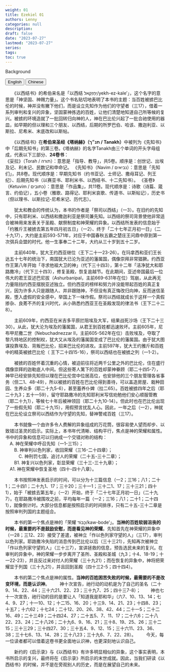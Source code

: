 ```yaml
---
weight: 01
title: Ezekiel 01
authors: Lenny
categories: null
description: 
draft: false
date: "2023-07-27"
lastmod: "2023-07-27"
series:
tags: 
toc: true
---
```

Background

<!--more-->

<!-- Tab links -->
<div class="tab">
  <button class="tablinks active" onclick="tablabel(event, 'english')">English</button>
  <button class="tablinks" onclick="tablabel(event, 'chinese')">Chinese</button>
  
</div>

<!-- Tab content -->
<div id="english" class="tabcontent" style="display:block">

</div>

<div id="chinese" class="tabcontent">

　　《以西结书》的希伯来名是「以西结 יְחֶזְקֵאל/yekh-ez-kale’」，这个名字的意思是「神坚固、神赐力量」。这个书名贴切地表明了本书的主题：当百姓被掳巴比伦的时候，神并没有撇下他们，而是设立先知作为他们的守望者（三17），借着一系列审判和复兴的异象，坚固蒙神拣选的百姓，让他们清楚地知道自己所等候的复兴。被掳的环境造就了一批回转归向神的人，神在巴比伦兴起了一批合祂使用的器皿，如早期的但以理和三个朋友、以西结，后期的所罗巴伯、哈该、撒迦利亚、以斯拉、尼希米、末底改和以斯帖。

　　《以西结书》在<b>希伯来圣经《塔纳赫》（תנ״ך / Tanakh）</b>中被列为《先知书》中「后期先知书」的第三卷。《塔纳赫》的名字Tanakh由三个单词的开头字母组成，代表以下三部分、<b>24卷书</b>：
<br>
    《妥拉》（Torah / תורה）：意思是「指导、教导」，共5卷。顺序是：创世记、出埃及记、利未记、民数记和申命记。
    《先知书》（Navim / נביאים）：意思是「先知们」，共8卷。现代顺序是：早期先知书（约书亚记、士师记、撒母耳记、列王纪）、后期先知书（以赛亚书、耶利米书、以西结书、十二先知书）。
    《圣卷》（Ketuvim  / כתובים）：意思是「作品集」，共11卷。现代顺序是：诗歌（诗篇、箴言、约伯记），五小卷（雅歌、路得记、耶利米哀歌、传道书、以斯帖记），历史书（但以理书、以斯拉记-尼希米记、历代志）。

　　犹太和教会的传统认为，本书的作者是「祭司以西结」（一3）。在旧约的先知中，只有耶利米、以西结和撒迦利亚是祭司兼先知。以西结的祭司背景使他非常适合被神用来发表关于圣殿、献祭制度和神荣耀的异象。以西结所发表的信息始于「约雅斤王被掳去第五年四月初五日」（一2）、终于「二十七年正月初一日」（二十九17），大约是主前593-571年，对应于中国春秋五霸之楚庄王问鼎中原到第一次弭兵会盟的时代。他一生事奉二十二年，大约从三十岁到五十二岁。

　　主前640年，犹大王约西亚继位（王下二十一23-26）。在玛拿西和亚们王长达五十七年的统治下，南国犹大已沦为亚述的藩属国，偶像崇拜非常猖獗。约西亚作王第八年开始「寻求他祖大卫的神」（代下三十四3），第十二年「洁净犹大和耶路撒冷」（代下三十四3），修复圣殿，恢复逾越节。在此期间，亚述帝国最后一位伟大的君王亚述巴尼拔（Ashurbanipal，主前669-631年在位）驾崩，从此再无力量阻挡约西亚摆脱亚述独立。但约西亚的榜样和努力并没能带起百姓的真正复兴，因为许多人只是跟随人、并非跟随神，不但没有真正悔改归向神，反而迷信圣殿，堕入虚假的安全感中，举国上下一味作假。祭司以西结就成长于这样一个真假掺杂、良莠不齐的复兴时代，从小熟悉约西亚王在圣殿发现的律法书（王下二十二8）。

　　主前609年，约西亚在米吉多平原拦阻埃及大军，结果战死沙场（王下二十三30）。从此，犹大沦为埃及的藩属国，从君王到百姓都迅速败坏。主前605年，尼布甲尼撒二世（Nebuchadnezzar II，主前605-562年在位）击败埃及，夺取了黎凡特地区的控制权，犹大又从埃及的藩属国变成了巴比伦的藩属国。由于犹大图谋投靠埃及、背叛巴比伦，招来巴比伦的进攻。主前597年，犹大王约雅斤和百姓中的精英被掳巴比伦（ 王下二十四15-16），祭司以西结也在被掳之列（一1-2）。

　　被掳的百姓怀着沉重的心情，被迫前往将近两千公里之外的巴比伦，住在盛行偶像崇拜的迦勒底人中间。但这些寄人篱下的百姓却蒙神眷顾（耶二十四5-7），神早已经安排先知但以理在巴比伦宫中位居高位，也安排他的三个朋友管理各省事务（但二1、48-49），所以被掳的百姓在巴比伦得到善待，可以盖造房屋、栽种田园、生养众多（耶二十九5-6），甚至蓄养仆婢（拉二65）。百姓被掳四年之后（耶二十九3；五十一59），留守耶路撒冷的先知耶利米写信劝勉他们安心顺服管教（耶二十九1），等候七十年后被神领回（耶二十九10-14）。但此时也在巴比伦出现了一些假先知（耶二十九15），用假预言扰乱人心。因此，一年之后（一2），神就在巴比伦设立祭司以西结作为守望的先知，替神警戒百姓（三17）。 

　　本书就像一个由许多令人费解的异象组成的万花筒，很容易使人望而却步、以致错过圣灵的启示。实际上，本书年代清晰、结构平行，焦点是神的荣耀和属性。书中的异象和信息可以归纳成一个交错对称的结构：
<br>
    &emsp;A. 神在荣耀中呼召先知（一1-三15）；
        <br>&emsp;&emsp;B. 神审判以色列家，收回荣耀（三16-二十四章）；
        　<br>&emsp;&emsp;&emsp;C. 神刑罚七国，追讨人的荣耀（二十五-三十二章）；
        <br>&emsp;&emsp;B1. 神复兴以色列家，彰显荣耀（三十三-三十九章）；
    <br>&emsp;A1. 神在荣耀中恢复圣地（四十-四十八章）。

　　本书按照神发表启示的时间，可以分为十三篇信息（一2；三16；八1；二十1；二十四1；二十九1、17；三十20；三十一1；三十二1、17；三十三21；四十1），始于「被掳去第五年」（一2）开始，终于「二十七年正月初一日」（二十九7）。在耶路撒冷被围攻之前，平均每年一篇（一2；三16；八1；二十1；二十四1），就像倒计时。大部分信息都是按照启示的时间排序，只有二十五-三十二章是按照审判列国的主题组合。

　　本书的第一个焦点是神的「荣耀 כָּבוֹד/kaw-bode’」。<b>当神的百姓软弱沮丧的时候，最重要的不是鼓励安慰，而是看见神的荣耀</b>。先知首先在神荣耀的异象中（一28；三12、23）接受了差遣，被神立「作以色列家守望的人」（三17），审判以色列家。耶路撒冷失陷的消息传到巴比伦以后（三十三21），先知再次被神立「作以色列家守望的人」（三十三7），宣讲拯救的信息，预告选民未来的复兴。在审判的异象中，神的荣耀一步步离开了圣所、圣殿和圣城（九3；十4、18-19；十一22-23），并且反过来对付人的荣耀（三十九21）；而在恢复的异象中，神将把荣耀显于列国（三十九21），并且回到圣殿（四十三2-5；四十四4）。

　　本书的第二个焦点是神的属性。<b>当神的百姓困苦失败的时候，最需要的不是改变环境，而是认识神</b>。
　　神十次宣告，祂行动的动机是为了自己的圣名（二十9、14、22、44；三十六21、22、23；三十九7、25；四十三7-8）；
　　神也七十一次宣告，祂行动的目的是要让人「知道我是耶和华」（六7、10、13、14；七4、9、27；十一10、12；十二15、16、20；十三9、14、21、23；十四8、23；十五7；十六62；十七24；二十12、20、26、38、42、44；二十一5；二十二16、49；二十三49；二十四24、27；二十五5、7、11、17；二十六6；二十八22、23、24；二十八26；二十九6、9、16、21；三十8、19、25、26；三十二15；三十三29；三十四27、30；三十五4、9、12、15；三十六11、23、36、38；三十七6、13、14、28；三十八23；三十九6、7、22、28）。
　　今天，每一位读者都可以借着这卷书更全面地认识神，也更深刻地认识自己。

　　新约的《启示录》与《以西结书》有许多明显相似的异象，这个事实表明，本书所启示的复兴，最终将在《启示录》所启示的末世成就。因此，当我们研读《以西结书》的时候，并不是在旁观别人的历史，而是在展望自己的未来。
</div>
